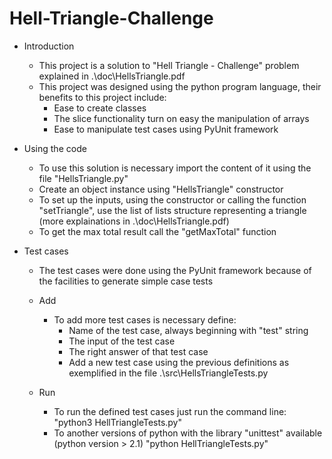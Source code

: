 # Hell-Triangle-Challenge

- Introduction
	- This project is a solution to "Hell Triangle - Challenge" problem explained in .\doc\HellsTriangle.pdf
	- This project was designed using the python program language, their benefits to this project include:
		- Ease to create classes
		- The slice functionality turn on easy the manipulation of arrays
		- Ease to manipulate test cases using PyUnit framework

- Using the code
	- To use this solution is necessary import the content of it using the file "HellsTriangle.py" 
	- Create an object instance using "HellsTriangle" constructor 
	- To set up the inputs, using the constructor or calling the function "setTriangle", use the list of lists structure representing a triangle (more explainations in .\doc\HellsTriangle.pdf)
	- To get the max total result call the "getMaxTotal" function

- Test cases
	- The test cases were done using the PyUnit framework because of the facilities to generate simple case tests

	- Add
		- To add more test cases is necessary define:
			- Name of the test case, always beginning with "test" string
			- The input of the test case
			- The right answer of that test case
			- Add a new test case using the previous definitions as exemplified in the file .\src\HellsTriangleTests.py
	- Run
		- To run the defined test cases just run the command line:
			"python3 HellTriangleTests.py"
		- To another versions of python with the library "unittest" available (python version > 2.1)
			"python HellTriangleTests.py"
